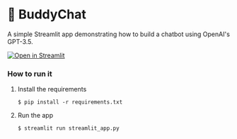 # 💬 BuddyChat

A simple Streamlit app demonstrating how to build a chatbot using OpenAI's GPT-3.5.

[![Open in Streamlit](https://static.streamlit.io/badges/streamlit_badge_black_white.svg)](https://budchat.streamlit.app/)

### How to run it

1. Install the requirements

   ```
   $ pip install -r requirements.txt
   ```

2. Run the app

   ```
   $ streamlit run streamlit_app.py
   ```
